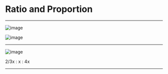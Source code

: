 # Ratio and Proportion 



----

![image](https://user-images.githubusercontent.com/77873383/182844875-315da2d2-6b6f-4c1c-8fc2-ad8f5e77ebfc.png)

![image](https://user-images.githubusercontent.com/77873383/182844946-eac5ee9e-6040-49e7-b9bb-253f18f0117e.png)

---
![image](https://user-images.githubusercontent.com/77873383/182845174-18ab0db0-621f-42b4-a3e2-512f61108b7e.png)

2/3x : x : 4x

---

